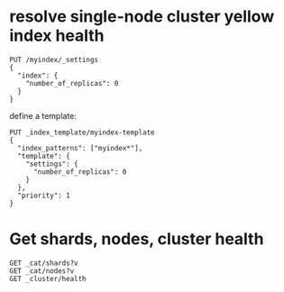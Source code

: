 # resolve single-node cluster yellow index health
```http
PUT /myindex/_settings
{
  "index": {
    "number_of_replicas": 0
  }
}
```
define a template:
```http
PUT _index_template/myindex-template
{
  "index_patterns": ["myindex*"],
  "template": {
    "settings": {
      "number_of_replicas": 0
    }
  },
  "priority": 1
}
```

# Get shards, nodes, cluster health
```http
GET _cat/shards?v
GET _cat/nodes?v
GET _cluster/health
```

